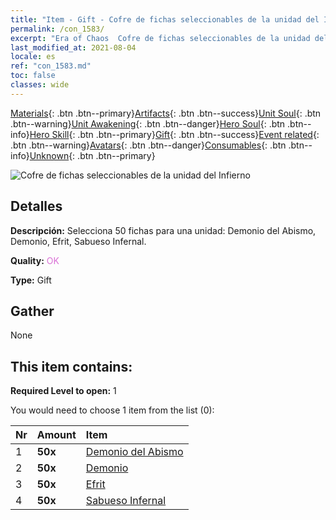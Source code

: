 ```yaml
---
title: "Item - Gift - Cofre de fichas seleccionables de la unidad del Infierno"
permalink: /con_1583/
excerpt: "Era of Chaos  Cofre de fichas seleccionables de la unidad del Infierno"
last_modified_at: 2021-08-04
locale: es
ref: "con_1583.md"
toc: false
classes: wide
---
```

 [Materials](/ItemsES/){: .btn .btn--primary}[Artifacts](/ItemsES/Artifacts/){: .btn .btn--success}[Unit Soul](/ItemsES/UnitSoul/){: .btn .btn--warning}[Unit Awakening](/ItemsES/UnitAwakening/){: .btn .btn--danger}[Hero Soul](/ItemsES/HeroSoul/){: .btn .btn--info}[Hero Skill](/ItemsES/HeroSkill/){: .btn .btn--primary}[Gift](/ItemsES/Gift/){: .btn .btn--success}[Event related](/ItemsES/Events/){: .btn .btn--warning}[Avatars](/ItemsES/Avatars/){: .btn .btn--danger}[Consumables](/ItemsES/Consumables/){: .btn .btn--info}[Unknown](/ItemsES/Unknown/){: .btn .btn--primary}

 ![Cofre de fichas seleccionables de la unidad del Infierno](/images/t/i_907199.png)

## Detalles
 **Descripción:** Selecciona 50 fichas para una unidad: Demonio del Abismo, Demonio, Efrit, Sabueso Infernal.

 **Quality:** <span style="color: #DA70D6">OK</span>

 **Type:** Gift

## Gather

  None

## This item contains:

 **Required Level to open:** 1

 You would need to choose 1 item from the list (0):

  | Nr | Amount |     Item    |
  |:---|:-------|:------------|
  | 1 |  **50x** | [Demonio del Abismo](/ItemsES/unt_230/) |  | 
  | 2 |  **50x** | [Demonio](/ItemsES/unt_229/) |  | 
  | 3 |  **50x** | [Efrit](/ItemsES/unt_231/) |  | 
  | 4 |  **50x** | [Sabueso Infernal](/ItemsES/unt_228/) |  | 
